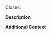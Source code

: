 Closes: <!-- Enter related issues here -->

**Description** 

<!-- A detailed description of what you changed -->

**Additional Context**

<!-- If applicable, provide additional context to your pull request -->
